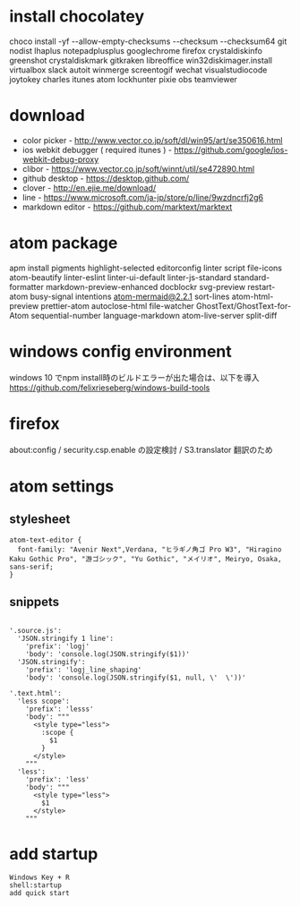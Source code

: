 
# install chocolatey
choco install -yf --allow-empty-checksums --checksum --checksum64 git nodist lhaplus notepadplusplus googlechrome firefox crystaldiskinfo greenshot crystaldiskmark gitkraken libreoffice win32diskimager.install virtualbox slack autoit winmerge screentogif wechat visualstudiocode joytokey charles itunes atom lockhunter pixie obs teamviewer

# download
* color picker - http://www.vector.co.jp/soft/dl/win95/art/se350616.html
* ios webkit debugger ( required itunes ) - https://github.com/google/ios-webkit-debug-proxy
* clibor - https://www.vector.co.jp/soft/winnt/util/se472890.html
* github desktop - https://desktop.github.com/
* clover - http://en.ejie.me/download/
* line - https://www.microsoft.com/ja-jp/store/p/line/9wzdncrfj2g6
* markdown editor - https://github.com/marktext/marktext

# atom package
apm install pigments highlight-selected editorconfig linter script file-icons atom-beautify linter-eslint linter-ui-default linter-js-standard standard-formatter markdown-preview-enhanced docblockr svg-preview restart-atom busy-signal intentions atom-mermaid@2.2.1 sort-lines atom-html-preview prettier-atom autoclose-html file-watcher GhostText/GhostText-for-Atom sequential-number language-markdown atom-live-server split-diff

# windows config environment
windows 10 でnpm install時のビルドエラーが出た場合は、以下を導入
https://github.com/felixrieseberg/windows-build-tools

# firefox
about:config / security.csp.enable の設定検討 / S3.translator 翻訳のため

# atom settings


## stylesheet
```
atom-text-editor {
  font-family: "Avenir Next",Verdana, "ヒラギノ角ゴ Pro W3", "Hiragino Kaku Gothic Pro", "游ゴシック", "Yu Gothic", "メイリオ", Meiryo, Osaka, sans-serif;
}
```

## snippets
```

'.source.js':
  'JSON.stringify 1 line':
    'prefix': 'logj'
    'body': 'console.log(JSON.stringify($1))'
  'JSON.stringify':
    'prefix': 'logj_line_shaping'
    'body': 'console.log(JSON.stringify($1, null, \'  \'))'

'.text.html':
  'less scope':
    'prefix': 'lesss'
    'body': """
      <style type="less">
        :scope {
          $1
        }
      </style>
    """
  'less':
    'prefix': 'less'
    'body': """
      <style type="less">
        $1
      </style>
    """
```

# add startup
```
Windows Key + R
shell:startup
add quick start
```
